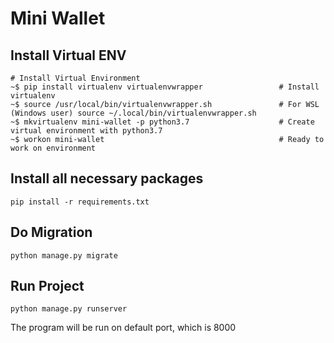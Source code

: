 # Mini Wallet
## Install Virtual ENV
```
# Install Virtual Environment
~$ pip install virtualenv virtualenvwrapper                 # Install virtualenv
~$ source /usr/local/bin/virtualenvwrapper.sh               # For WSL (Windows user) source ~/.local/bin/virtualenvwrapper.sh
~$ mkvirtualenv mini-wallet -p python3.7                    # Create virtual environment with python3.7
~$ workon mini-wallet                                       # Ready to work on environment
```

## Install all necessary packages
```
pip install -r requirements.txt
```

## Do Migration
```
python manage.py migrate
```

## Run Project
```
python manage.py runserver
```

The program will be run on default port, which is 8000